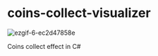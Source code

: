# coins-collect-visualizer

![ezgif-6-ec2d47858e](https://github.com/muso-alt/coins-collect-visualizer/assets/29544866/2732555f-b927-427a-b359-5d363e49a5e4)


Coins collect effect in C#
